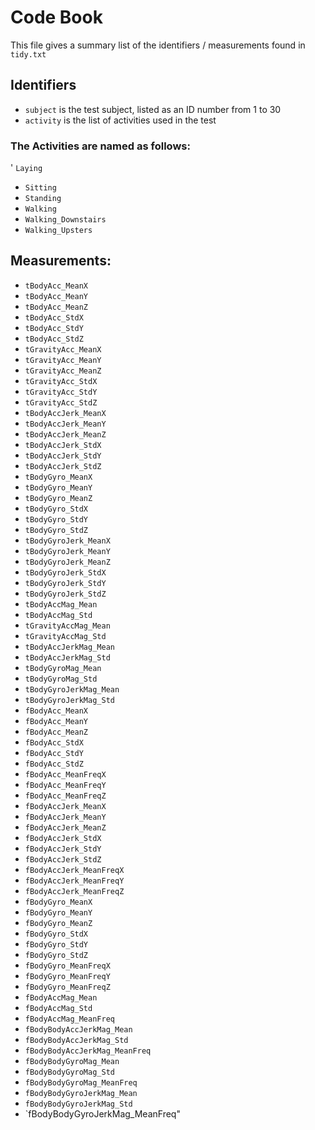 # Code Book

This file gives a summary list of the identifiers / measurements found in
`tidy.txt`

## Identifiers

- `subject` is the test subject, listed as an ID number from 1 to 30
- `activity` is the list of activities used in the test 

### The Activities are named as follows:

' `Laying`
- `Sitting`
- `Standing`
- `Walking`
- `Walking_Downstairs`
- `Walking_Upsters`

## Measurements:

- `tBodyAcc_MeanX`
- `tBodyAcc_MeanY`               
- `tBodyAcc_MeanZ`
- `tBodyAcc_StdX`                
- `tBodyAcc_StdY`
- `tBodyAcc_StdZ`               
- `tGravityAcc_MeanX`
- `tGravityAcc_MeanY`           
- `tGravityAcc_MeanZ`
- `tGravityAcc_StdX`             
- `tGravityAcc_StdY`
- `tGravityAcc_StdZ`            
- `tBodyAccJerk_MeanX`
- `tBodyAccJerk_MeanY`          
- `tBodyAccJerk_MeanZ`
- `tBodyAccJerk_StdX`            
- `tBodyAccJerk_StdY`
- `tBodyAccJerk_StdZ`            
- `tBodyGyro_MeanX`
- `tBodyGyro_MeanY`             
- `tBodyGyro_MeanZ`
- `tBodyGyro_StdX`               
- `tBodyGyro_StdY`
- `tBodyGyro_StdZ`               
- `tBodyGyroJerk_MeanX`
- `tBodyGyroJerk_MeanY`          
- `tBodyGyroJerk_MeanZ`
- `tBodyGyroJerk_StdX`          
- `tBodyGyroJerk_StdY`
- `tBodyGyroJerk_StdZ`          
- `tBodyAccMag_Mean`
- `tBodyAccMag_Std`              
- `tGravityAccMag_Mean`
- `tGravityAccMag_Std`          
- `tBodyAccJerkMag_Mean`
- `tBodyAccJerkMag_Std`          
- `tBodyGyroMag_Mean`
- `tBodyGyroMag_Std`             
- `tBodyGyroJerkMag_Mean`
- `tBodyGyroJerkMag_Std`         
- `fBodyAcc_MeanX`
- `fBodyAcc_MeanY`               
- `fBodyAcc_MeanZ`
- `fBodyAcc_StdX`               
- `fBodyAcc_StdY`
- `fBodyAcc_StdZ`                
- `fBodyAcc_MeanFreqX`    
- `fBodyAcc_MeanFreqY`           
- `fBodyAcc_MeanFreqZ`
- `fBodyAccJerk_MeanX`          
- `fBodyAccJerk_MeanY`
- `fBodyAccJerk_MeanZ`           
- `fBodyAccJerk_StdX`
- `fBodyAccJerk_StdY`            
- `fBodyAccJerk_StdZ`
- `fBodyAccJerk_MeanFreqX`       
- `fBodyAccJerk_MeanFreqY`
- `fBodyAccJerk_MeanFreqZ`       
- `fBodyGyro_MeanX`
- `fBodyGyro_MeanY`              
- `fBodyGyro_MeanZ`
- `fBodyGyro_StdX`              
- `fBodyGyro_StdY`
- `fBodyGyro_StdZ`               
- `fBodyGyro_MeanFreqX`
- `fBodyGyro_MeanFreqY`         
- `fBodyGyro_MeanFreqZ`
- `fBodyAccMag_Mean`            
- `fBodyAccMag_Std`
- `fBodyAccMag_MeanFreq`         
- `fBodyBodyAccJerkMag_Mean`
- `fBodyBodyAccJerkMag_Std`     
- `fBodyBodyAccJerkMag_MeanFreq`
- `fBodyBodyGyroMag_Mean`        
- `fBodyBodyGyroMag_Std`
- `fBodyBodyGyroMag_MeanFreq`    
- `fBodyBodyGyroJerkMag_Mean`
- `fBodyBodyGyroJerkMag_Std`     
- `fBodyBodyGyroJerkMag_MeanFreq"








